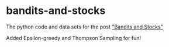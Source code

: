 bandits-and-stocks
==================

The python code and data sets for the post ["Bandits and Stocks"](http://jeremykun.com/2013/12/09/bandits-and-stocks/)

Added Epsilon-greedy and Thompson Sampling for fun!